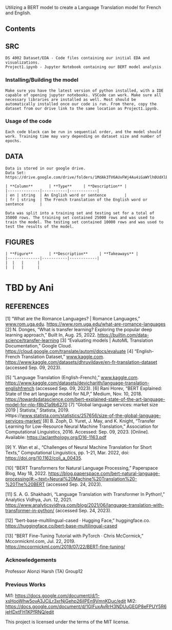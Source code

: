 Utilizing a BERT model to create a Language Translation model for French and English.

## Contents
## SRC
    DS 4002 Dataset/EDA - Code files containing our initial EDA and visualizations.
    Project1.ipynb - Jupyter Notebook containing our BERT model analysis


### Installing/Building the model
    Make sure you have the latest version of python installed, with a IDE capable of opening jupyter notebooks. VSCode can work. Make sure all necessary libraries are installed as well. Most should be automatically installed once our code is run. From there, copy the dataset from our drive link to the same location as Project1.ipynb. 

### Usage of the code
    Each code block can be run in sequential order, and the model should work. Training time may vary depending on dataset size and number of epochs.

## DATA
    Data is stored in our google drive.
    Data Set:
    https://drive.google.com/drive/folders/1MdAk3TV6AUvFWj4Au4iGaWYlh0UdXlBj

    | **Column**       | **Type**     | **Description** |
    |--------------|-----------|------------|
    | en | string  | An English word or sentence        |
    | fr | string  | The French translation of the English word or sentence       |

    Data was split into a training set and testing set for a total of 35000 rows. The training set contained 25000 rows and was used to train the model. The testing set contained 10000 rows and was used to test the results of the model.

## FIGURES
    | **Figure**       | **Description**     | **Takeaways** |
    |--------------|-----------|------------|
    |  |   |      |
    |  |   |      |

# TBD by Ani

## REFERENCES
[1]	“What are the Romance Languages? | Romance Languages,” www.rom.uga.edu. https://www.rom.uga.edu/what-are-romance-languages
[2]	N. Donges, “What is transfer learning? Exploring the popular deep learning approach,” Built In, Aug. 25, 2022. https://builtin.com/data-science/transfer-learning
‌[3]	“Evaluating models | AutoML Translation Documentation,” Google Cloud. https://cloud.google.com/translate/automl/docs/evaluate
[4]	“English-French Translation Dataset,” www.kaggle.com. 
https://www.kaggle.com/datasets/dhruvildave/en-fr-translation-dataset (accessed Sep. 
09, 2023).

[5]	“Language Translation (English-French),” www.kaggle.com. 
https://www.kaggle.com/datasets/devicharith/language-translation-englishfrench (accessed Sep. 09, 2023).
‌[6]	Rani Horev, “BERT Explained: State of the art language model for NLP,” Medium, Nov. 10, 2018. https://towardsdatascience.com/bert-explained-state-of-the-art-language-model-for-nlp-f8b21a9b6270
‌[7]	“Global language services: market size 2019 | Statista,” Statista, 2019. Https://www.statista.com/statistics/257656/size-of-the-global-language-services-market/
[8]	B. Zoph, D. Yuret, J. May, and K. Knight, “Transfer Learning for Low-Resource Neural Machine Translation,” Association for Computational Linguistics, 2016. Accessed: Sep. 09, 2023. [Online]. Available: https://aclanthology.org/D16-1163.pdf

[9]	Y. Wan et al., “Challenges of Neural Machine Translation for Short Texts,” Computational Linguistics, pp. 1–21, Mar. 2022, doi: https://doi.org/10.1162/coli_a_00435.

[10] 	“BERT Transformers for Natural Language Processing,” Paperspace Blog, May 18, 2022. https://blog.paperspace.com/bert-natural-language-processing/#:~:text=Neural%20Machine%20Translation%20-%20The%20BERT (accessed Sep. 24, 2023).

[11] 	S. A. G. Shakhadri, “Language Translation with Transformer In Python!,” Analytics Vidhya, Jun. 12, 2021. https://www.analyticsvidhya.com/blog/2021/06/language-translation-with-transformer-in-python/ (accessed Sep. 24, 2023).
 
[12] 	“bert-base-multilingual-cased · Hugging Face,” huggingface.co. https://huggingface.co/bert-base-multilingual-cased
 
‌‌[13]	“BERT Fine-Tuning Tutorial with PyTorch · Chris McCormick,” Mccormickml.com, Jul. 22, 2019. https://mccormickml.com/2019/07/22/BERT-fine-tuning/


### Acknowledgements
Professor Alonzi
Harsh (TA)
Group12

### Previous Works
MI1: https://docs.google.com/document/d/1-xsHooWhw5ovA3JCjLr3xrNjGehp26iIPEn9VmnKDuc/edit
MI2: https://docs.google.com/document/d/1GIFuxAvRrH3NDUuGEGP8eFPUY5R6jeHDxtFH1KPfRNQ/edit 

This project is licensed under the terms of the MIT license.